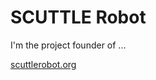 # SCUTTLE Robot

I'm the project founder of ...

[scuttlerobot.org](https://www.scuttlerobot.org/':class=button')